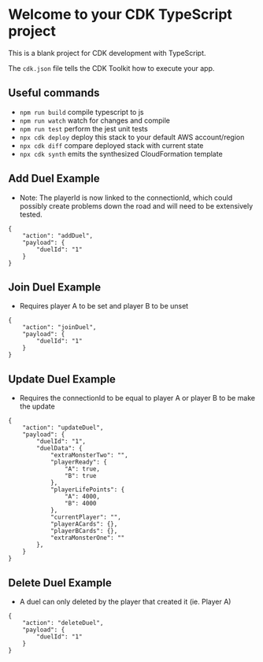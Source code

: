 # Welcome to your CDK TypeScript project

This is a blank project for CDK development with TypeScript.

The `cdk.json` file tells the CDK Toolkit how to execute your app.

## Useful commands

* `npm run build`   compile typescript to js
* `npm run watch`   watch for changes and compile
* `npm run test`    perform the jest unit tests
* `npx cdk deploy`  deploy this stack to your default AWS account/region
* `npx cdk diff`    compare deployed stack with current state
* `npx cdk synth`   emits the synthesized CloudFormation template

## Add Duel Example

* Note: The playerId is now linked to the connectionId, which could possibly create problems down the road and will need to be extensively tested.

```
{
	"action": "addDuel",
	"payload": {
		"duelId": "1"
	}
}
```

## Join Duel Example

* Requires player A to be set and player B to be unset

```
{
	"action": "joinDuel",
	"payload": {
		"duelId": "1"
	}
}
```

## Update Duel Example

* Requires the connectionId to be equal to player A or player B to be make the update

```
{
	"action": "updateDuel",
	"payload": {
		"duelId": "1",
		"duelData": {
			"extraMonsterTwo": "",
			"playerReady": {
				"A": true,
				"B": true
			},
			"playerLifePoints": {
				"A": 4000,
				"B": 4000
			},
			"currentPlayer": "",
			"playerACards": {},
			"playerBCards": {},
			"extraMonsterOne": ""
		},
	}
}
```

## Delete Duel Example

* A duel can only deleted by the player that created it (ie. Player A)

```
{
	"action": "deleteDuel",
	"payload": {
		"duelId": "1"
	}
}
```
